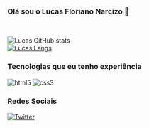 ### Olá sou o Lucas Floriano Narcizo 🤗
<br>

![Lucas GitHub stats](https://github-readme-stats.vercel.app/api?username=lucasnarcizo&show_icons=true&theme=radical)<br>
[![Lucas Langs](https://github-readme-stats.vercel.app/api/top-langs/?username=lucasnarcizo&hide_progress=true)](https://github.com/anuraghazra/github-readme-stats)


### Tecnologias que eu tenho experiência

<div>
<img align="center" alt="html5" src="https://img.shields.io/badge/HTML5-E34F26?style=for-the-badge&logo=html5&logoColor=white">
<img align="center" alt="css3" src="https://img.shields.io/badge/CSS3-1572B6?style=for-the-badge&logo=css3&logoColor=white">
<link rel="stylesheet" type='text/css' href="https://cdn.jsdelivr.net/gh/devicons/devicon@latest/devicon.min.css" />
</div>

### Redes Sociais

[![Twitter](https://img.shields.io/badge/Twitter-1DA1F2?style=for-the-badge&logo=twitter&logoColor=white)](https://twitter.com/Nerivlr?t=U7dmGl53V2AUSiL51y5iVg&s=09)


